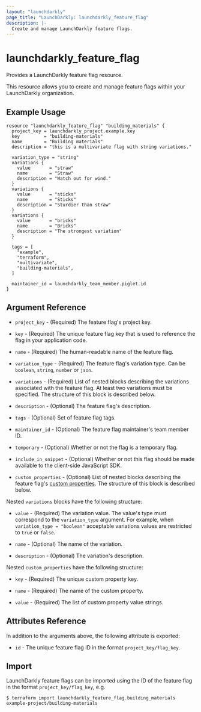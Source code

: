 ```yaml
---
layout: "launchdarkly"
page_title: "LaunchDarkly: launchdarkly_feature_flag"
description: |-
  Create and manage LaunchDarkly feature flags.
---
```


# launchdarkly_feature_flag

Provides a LaunchDarkly feature flag resource.

This resource allows you to create and manage feature flags within your LaunchDarkly organization.

## Example Usage

```hcl
resource "launchdarkly_feature_flag" "building_materials" {
  project_key = launchdarkly_project.example.key
  key         = "building-materials"
  name        = "Building materials"
  description = "this is a multivariate flag with string variations."

  variation_type = "string"
  variations {
    value       = "straw"
    name        = "Straw"
    description = "Watch out for wind."
  }
  variations {
    value       = "sticks"
    name        = "Sticks"
    description = "Sturdier than straw"
  }
  variations {
    value       = "bricks"
    name        = "Bricks"
    description = "The strongest variation"
  }

  tags = [
    "example",
    "terraform",
    "multivariate",
    "building-materials",
  ]

  maintainer_id = launchdarkly_team_member.piglet.id
}
```

## Argument Reference

- `project_key` - (Required) The feature flag's project key.

- `key` - (Required) The unique feature flag key that is used to reference the flag in your application code.

- `name` - (Required) The human-readable name of the feature flag.

- `variation_type` - (Required) The feature flag's variation type. Can be `boolean`, `string`, `number` or `json`.

- `variations` - (Required) List of nested blocks describing the variations associated with the feature flag. At least two variations must be specified. The structure of this block is described below.

- `description` - (Optional) The feature flag's description.

- `tags` - (Optional) Set of feature flag tags.

- `maintainer_id` - (Optional) The feature flag maintainer's team member ID.

- `temporary` - (Optional) Whether or not the flag is a temporary flag.

- `include_in_snippet` - (Optional) Whether or not this flag should be made available to the client-side JavaScript SDK.

- `custom_properties` - (Optional) List of nested blocks describing the feature flag's [custom properties](https://docs.launchdarkly.com/docs/custom-properties). The structure of this block is described below.

Nested `variations` blocks have the following structure:

- `value` - (Required) The variation value. The value's type must correspond to the `variation_type` argument. For example, when `variation_type = "boolean"` acceptable variations values are restricted to `true` or `false`.

- `name` - (Optional) The name of the variation.

- `description` - (Optional) The variation's description.

Nested `custom_properties` have the following structure:

- `key` - (Required) The unique custom property key.

- `name` - (Required) The name of the custom property.

- `value` - (Required) The list of custom property value strings.

## Attributes Reference

In addition to the arguments above, the following attribute is exported:

- `id` - The unique feature flag ID in the format `project_key/flag_key`.

## Import

LaunchDarkly feature flags can be imported using the ID of the feature flag in the format `project_key/flag_key`, e.g.

```
$ terraform import launchdarkly_feature_flag.building_materials example-project/building-materials
```
